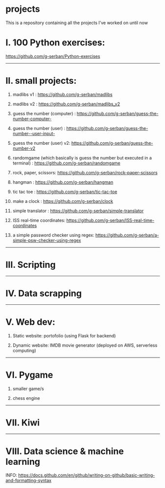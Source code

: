 # projects
This is a repository containing all the projects I've worked on until now 

# I. 100 Python exercises: 
https://github.com/g-serban/Python-exercises

-----------------------------------


# II. small projects:

1. madlibs v1 : https://github.com/g-serban/madlibs

2. madlibs v2 : https://github.com/g-serban/madlibs_v2

3. guess the number (computer) : https://github.com/g-serban/guess-the-number-computer-

4. guess the number (user) : https://github.com/g-serban/guess-the-number--user-input-

5. guess the number (user) v2: https://github.com/g-serban/guess-the-number-v2

6. randomgame (which basically is guess the number but executed in a terminal) : https://github.com/g-serban/randomgame

7. rock, paper, scissors: https://github.com/g-serban/rock-paper-scissors

8. hangman : https://github.com/g-serban/hangman

9. tic tac toe : https://github.com/g-serban/tic-tac-toe

10. make a clock : https://github.com/g-serban/clock

11. simple translator : https://github.com/g-serban/simple-translator

12. ISS real-time coordinates: https://github.com/g-serban/ISS-real-time-coordinates

13. a simple password checker using regex: https://github.com/g-serban/a-simple-psw-checker-using-regex

-----------------------------------


# III. Scripting

-----------------------------------


# IV. Data scrapping

-----------------------------------


# V. Web dev:

1. Static website: portofolio (using Flask for backend)

2. Dynamic website: IMDB movie generator (deployed on AWS, serverless computing)

-----------------------------------


# VI. Pygame

1. smaller game/s

2. chess engine 

-----------------------------------


# VII. Kiwi

-----------------------------------


# VIII. Data science & machine learning




INFO: https://docs.github.com/en/github/writing-on-github/basic-writing-and-formatting-syntax
